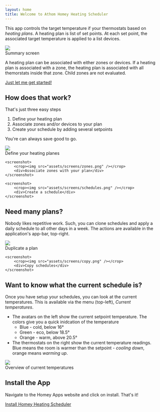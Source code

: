 ```yaml
---
layout: home
title: Welcome to Athom Homey Heating Scheduler
---
```


This app controls the target temperature if your thermostats based on *heating plans*. A heating plan is list of set points. At each set point, the associated target temperature is applied to a list devices.

<screenshots>
    <screenshot>
        <crop><img src="assets/screens/schedule.png" /></crop>
        <div>Summary screen</div>
    </screenshot>
</screenshots>

A heating plan can be associated with either zones or devices. If a heating plan is associated with a zone, the heating plan is associated with all themorstats inside that zone. Child zones are not evaluated.

<a href="https://apps.athom.com/app/app.mskg.homey-heating" class="btn">Just let me get started!</a>

## How does that work?
That's just three easy steps
1. Define your heating plan
1. Associate zones and/or devices to your plan
1. Create your schedule by adding several setpoints

You're can always save good to go.

<screenshots>
    <screenshot>
        <crop><img src="assets/screens/plans.png" /></crop>
        <div>Define your heating planes</div>
    </screenshot>

    <screenshot>
        <crop><img src="assets/screens/zones.png" /></crop>
        <div>Associate zones with your plan</div>
    </screenshot>

    <screenshot>
        <crop><img src="assets/screens/schedules.png" /></crop>
        <div>Create a schedule</div>
    </screenshot>
</screenshots>

## Need many plans?
Nobody likes repetitive work. Such, you can clone schedules and apply a daily schedule to all other days in a week. The actions are available in the application's app-bar, top-right.

<screenshots>
    <screenshot>
        <crop><img src="assets/screens/duplicate.png" /></crop>
        <div>Duplicate a plan</div>
    </screenshot>

    <screenshot>
        <crop><img src="assets/screens/copy.png" /></crop>
        <div>Copy schedules</div>
    </screenshot>
</screenshots>

## Want to know what the current schedule is?
Once you have setup your schedules, you can look at the current temperatures. This is available via the menu (top-left), *Current temperatures*.

* The avatars on the left show the current setpoint temperature. The colors give you a quick inidcation of the temperature
  * Blue - cold, below 16°
  * Green - eco, below 18.5°
  * Orange - warm, above 20.5°
* The thermostats on the right show the current temperature readings. Blue means the room is warmer than the setpoint - *cooling down*, orange means *warming up*.

<screenshots>
    <screenshot>
        <crop><img src="assets/screens/temperatures.png" /></crop>
        <div>Overview of current temperatures</div>
    </screenshot>
</screenshots>

## Install the App
Navigate to the Homey Apps website and click on install. That's it!

<a href="https://apps.athom.com/app/app.mskg.homey-heating" class="btn">Install Homey Heating Scheduler</a>

